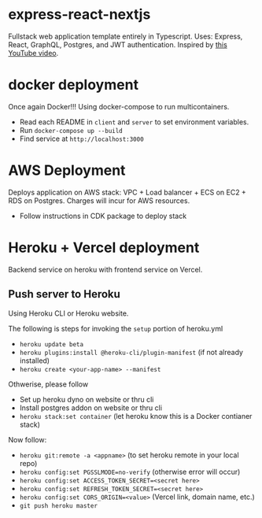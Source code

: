 # express-react-nextjs
Fullstack web application template entirely in Typescript. Uses: Express, React,
GraphQL, Postgres, and JWT authentication. Inspired by [this YouTube video](https://www.youtube.com/watch?v=I6ypD7qv3Z8).
# docker deployment
Once again Docker!!! Using docker-compose to run multicontainers.
- Read each README in `client` and `server` to set environment variables.
- Run `docker-compose up --build`
- Find service at `http://localhost:3000`
# AWS Deployment
Deploys application on AWS stack: VPC + Load balancer + ECS on EC2 + RDS on Postgres.
Charges will incur for AWS resources.
- Follow instructions in CDK package to deploy stack
# Heroku + Vercel deployment
Backend service on heroku with frontend service on Vercel.
## Push server to Heroku
Using Heroku CLI or Heroku website.

The following is steps for invoking the `setup` portion of heroku.yml
- `heroku update beta`
- `heroku plugins:install @heroku-cli/plugin-manifest` (if not already installed)
- `heroku create <your-app-name> --manifest`

Othwerise, please follow
- Set up heroku dyno on website or thru cli
- Install postgres addon on website or thru cli
- `heroku stack:set container` (let heroku know this is a Docker contianer stack)

Now follow:
- `heroku git:remote -a <appname>` (to set heroku remote in your local repo)
- `heroku config:set PGSSLMODE=no-verify` (otherwise error will occur)
- `heroku config:set ACCESS_TOKEN_SECRET=<secret here>`
- `heroku config:set REFRESH_TOKEN_SECRET=<secret here>`
- `heroku config:set CORS_ORIGIN=<value>` (Vercel link, domain name, etc.)
- `git push heroku master`